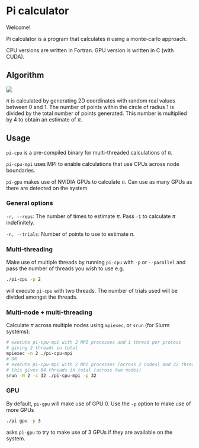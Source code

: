 # Pi calculator

Welcome!

Pi calculator is a program that calculates $\pi$ using a monte-carlo approach.

CPU versions are written in Fortran. GPU version is written in C (with CUDA).

## Algorithm

<img src="https://felixdmr.com/post-assets/2020-09-20-pi-from-monte-carlo/banner.png">

$\pi$ is calculated by generating 2D coordinates with random real values between
0 and 1. The number of points within the circle of radius 1 is divided by the
total number of points generated. This number is multiplied by 4 to obtain an
estimate of $\pi$.

## Usage

`pi-cpu` is a pre-compiled binary for multi-threaded calculations of $\pi$.

`pi-cpu-mpi` uses MPI to enable calculations that use CPUs across node boundaries.

`pi-gpu` makes use of NVIDIA GPUs to calculate $\pi$. Can use as many GPUs as
there are detected on the system.

### General options

`-r, --reps`: The number of times to estimate $\pi$. Pass `-1` to
calculate $\pi$ indefinitely.

`-n, --trials`: Number of points to use to estimate $\pi$.

### Multi-threading

Make use of multiple threads by running `pi-cpu` with `-p` or `--parallel` and
pass the number of threads you wish to use e.g.

```bash
./pi-cpu -p 2
```

will execute `pi-cpu` with two threads. The number of trials used will be
divided amongst the threads.

### Multi-node + multi-threading

Calculate $\pi$ across multiple nodes using `mpiexec`, or `srun` (for Slurm systems):

```bash
# execute pi-cpu-mpi with 2 MPI processes and 1 thread per process
# giving 2 threads in total
mpiexec -n 2 ./pi-cpu-mpi
# OR
# execute pi-cpu-mpi with 2 MPI processes (across 2 nodes) and 32 threads per process
# this gives 64 threads in total (across two nodes)
srun -N 2 -c 32 ./pi-cpu-mpi -p 32
```

### GPU

By default, `pi-gpu` will make use of GPU 0. Use the `-p` option to make use of
more GPUs

```bash
./pi-gpu -p 3
```

asks `pi-gpu` to try to make use of 3 GPUs if they are available on the system.
